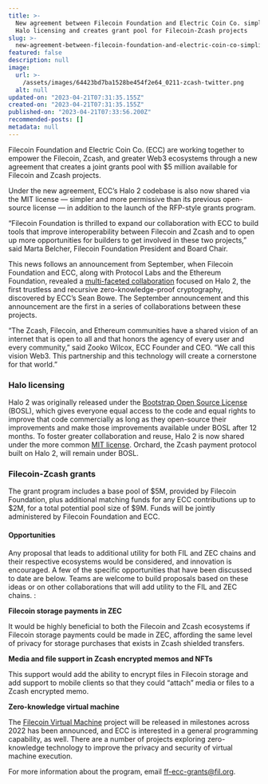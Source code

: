 ```yaml
---
title: >-
  New agreement between Filecoin Foundation and Electric Coin Co. simplifies
  Halo licensing and creates grant pool for Filecoin-Zcash projects
slug: >-
  new-agreement-between-filecoin-foundation-and-electric-coin-co-simplifies-halo-licensing-and-creates-grant-pool-for-filecoin-zcash-projects
featured: false
description: null
image:
  url: >-
    /assets/images/64423bd7ba1528be454f2e64_0211-zcash-twitter.png
  alt: null
updated-on: "2023-04-21T07:31:35.155Z"
created-on: "2023-04-21T07:31:35.155Z"
published-on: "2023-04-21T07:33:56.200Z"
recommended-posts: []
metadata: null
---
```


Filecoin Foundation and Electric Coin Co. (ECC) are working together to empower the Filecoin, Zcash, and greater Web3 ecosystems through a new agreement that creates a joint grants pool with $5 million available for Filecoin and Zcash projects.

Under the new agreement, ECC’s Halo 2 codebase is also now shared via the MIT license — simpler and more permissive than its previous open-source license — in addition to the launch of the RFP-style grants program.

“Filecoin Foundation is thrilled to expand our collaboration with ECC to build tools that improve interoperability between Filecoin and Zcash and to open up more opportunities for builders to get involved in these two projects,” said Marta Belcher, Filecoin Foundation President and Board Chair.

This news follows an announcement from September, when Filecoin Foundation and ECC, along with Protocol Labs and the Ethereum Foundation, revealed a [multi-faceted collaboration](https://electriccoin.co/blog/ethereum-zcash-filecoin-collab/) focused on Halo 2, the first trustless and recursive zero-knowledge-proof cryptography, discovered by ECC’s Sean Bowe. The September announcement and this announcement are the first in a series of collaborations between these projects.

“The Zcash, Filecoin, and Ethereum communities have a shared vision of an internet that is open to all and that honors the agency of every user and every community,” said Zooko Wilcox, ECC Founder and CEO. “We call this vision Web3. This partnership and this technology will create a cornerstone for that world.”

### Halo licensing

Halo 2 was originally released under the [Bootstrap Open Source License](https://electriccoin.co/blog/introducing-tgppl-a-radically-new-type-of-open-source-license/) (BOSL), which gives everyone equal access to the code and equal rights to improve that code commercially as long as they open-source their improvements and make those improvements available under BOSL after 12 months. To foster greater collaboration and reuse, Halo 2 is now shared under the more common [MIT license](https://en.wikipedia.org/wiki/MIT_License). Orchard, the Zcash payment protocol built on Halo 2, will remain under BOSL.

### Filecoin-Zcash grants

The grant program includes a base pool of $5M, provided by Filecoin Foundation, plus additional matching funds for any ECC contributions up to $2M, for a total potential pool size of $9M. Funds will be jointly administered by Filecoin Foundation and ECC.

#### Opportunities

Any proposal that leads to additional utility for both FIL and ZEC chains and their respective ecosystems would be considered, and innovation is encouraged. A few of the specific opportunities that have been discussed to date are below. Teams are welcome to build proposals based on these ideas or on other collaborations that will add utility to the FIL and ZEC chains. :

**Filecoin storage payments in ZEC**

It would be highly beneficial to both the Filecoin and Zcash ecosystems if Filecoin storage payments could be made in ZEC, affording the same level of privacy for storage purchases that exists in Zcash shielded transfers.

**Media and file support in Zcash encrypted memos and NFTs**

This support would add the ability to encrypt files in Filecoin storage and add support to mobile clients so that they could “attach” media or files to a Zcash encrypted memo.

**Zero-knowledge virtual machine**

The [Filecoin Virtual Machine](https://fvm.filecoin.io/) project will be released in milestones across 2022 has been announced, and ECC is interested in a general programming capability, as well. There are a number of projects exploring zero-knowledge technology to improve the privacy and security of virtual machine execution.

For more information about the program, email [ff-ecc-grants@fil.org](mailto:ff-ecc-grants@fil.org).
